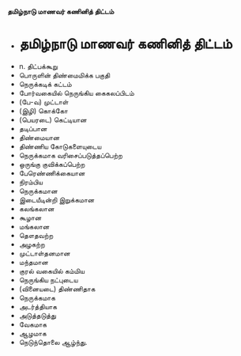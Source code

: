 **தமிழ்நாடு மாணவர் கணினித் திட்டம்**
- # தமிழ்நாடு மாணவர் கணினித் திட்டம்
- n. திட்பக்கூறு
- பொருளின் திண்மைமிக்க பகுதி
- நெருக்கடிக் கட்டம்
- போர்வகையில் நெருங்கிய கைகலப்பிடம்
- (பே-வ) முட்டாள்
- (இழி) கொக்கோ
- (பெயரடை) கெட்டியான
- தடிப்பான
- திண்மையான
- திண்ணிய கோடுகளையுடைய
- நெருக்கமாக வரிசைப்படுத்தப்பெற்ற
- ஒருங்கு குவிக்கப்பெற்ற
- பேரெண்ணிக்கையான
- நிரம்பிய
- நெருக்கமான
- இடையீடின்றி இறுக்கமான
- கலங்கலான
- கூழான
- மங்கலான
- தௌதவற்ற
- அழகற்ற
- முட்டாள்தனமான
- மந்தமான
- குரல் வகையில் கம்மிய
- நெருங்கிய நட்புடைய
- (வினையடை) திண்ணிதாக
- நெருக்கமாக
- அடர்த்தியாக
- அடுத்தடுத்து
- வேகமாக
- ஆழமாக
- நெடுந்தொலை ஆழ்ந்து.

